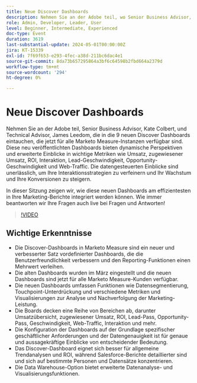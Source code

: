 ```yaml
---
title: Neue Discover Dashboards
description: Nehmen Sie an der Adobe teil, wo Senior Business Advisor, Kate Colbert, und Technical Advisor, James Leedom, die 9 neuen Discover Dashboards in Marketo Measure erkunden und dynamische Einblicke in Metriken wie Umsatz, ROI, Interaktion und Lead-Geschwindigkeit mit einer Live-Demonstration und Fragen und Antworten bieten.
role: Admin, Developer, Leader, User
level: Beginner, Intermediate, Experienced
doc-type: Event
duration: 3619
last-substantial-update: 2024-05-01T00:00:00Z
jira: KT-15339
exl-id: 7f69f653-e293-4fec-a38d-211bc6dac4e1
source-git-commit: 8da73b657295864a3bf6c64598b2fbd664a2379d
workflow-type: tm+mt
source-wordcount: '294'
ht-degree: 0%

---
```


# Neue Discover Dashboards

Nehmen Sie an der Adobe teil, Senior Business Advisor, Kate Colbert, und Technical Advisor, James Leedom, die in die 9 neuen Discover Dashboards eintauchen, die jetzt für alle Marketo Measure-Instanzen verfügbar sind. Diese neu veröffentlichten Dashboards bieten dynamische Perspektiven und erweiterte Einblicke in wichtige Metriken wie Umsatz, zugewiesener Umsatz, ROI, Interaktion, Lead-Geschwindigkeit, Opportunity-Geschwindigkeit und Web-Traffic. Die datengesteuerten Einblicke sind unerlässlich, um Ihre Interaktionsstrategien zu verfeinern und Ihr Wachstum und Ihre Konversionen zu steigern.

In dieser Sitzung zeigen wir, wie diese neuen Dashboards am effizientesten in Ihre Marketing-Berichte integriert werden können. Wie immer beantworten wir Ihre Fragen auch live bei Fragen und Antworten!

>[!VIDEO](https://video.tv.adobe.com/v/3428405/?learn=on)

## Wichtige Erkenntnisse

* Die Discover-Dashboards in Marketo Measure sind ein neuer und verbesserter Satz vordefinierter Dashboards, die die Benutzerfreundlichkeit verbessern und den Reporting-Funktionen einen Mehrwert verleihen.
* Die alten Dashboards wurden im März eingestellt und die neuen Dashboards sind jetzt für alle Marketo Measure-Kunden verfügbar.
* Die neuen Dashboards umfassen Funktionen wie Datensegmentierung, Touchpoint-Unterdrückung und verschiedene Metriken und Visualisierungen zur Analyse und Nachverfolgung der Marketing-Leistung.
* Die Boards decken eine Reihe von Bereichen ab, darunter Umsatzübersicht, zugewiesener Umsatz, ROI, Lead-Pass, Opportunity-Pass, Geschwindigkeit, Web-Traffic, Interaktion und mehr.
* Die Konfiguration der Dashboards auf der Grundlage spezifischer geschäftlicher Anforderungen und der Datengenauigkeit ist für genaue und aussagekräftige Einblicke von entscheidender Bedeutung.
* Das Discover-Dashboard eignet sich besser für allgemeine Trendanalysen und ROI, während Salesforce-Berichte detaillierter sind und sich auf bestimmte Personen und Datensätze konzentrieren.
* Die Data Warehouse-Option bietet erweiterte Datenanalyse- und Visualisierungsfunktionen.
